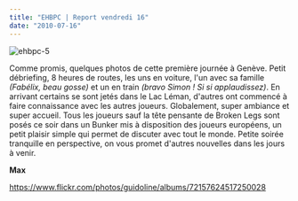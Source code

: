 ```yaml
---
title: "EHBPC | Report vendredi 16"
date: "2010-07-16"
---
```


![](images/ehbpc-5.jpg "ehbpc-5")

Comme promis, quelques photos de cette première journée à Genève. Petit débriefing, 8 heures de routes, les uns en voiture, l'un avec sa famille _(Fabélix, beau gosse)_ et un en train _(bravo Simon ! Si si applaudissez)_. En arrivant certains se sont jetés dans le Lac Léman, d'autres ont commencé à faire connaissance avec les autres joueurs. Globalement, super ambiance et super accueil. Tous les joueurs sauf la tête pensante de Broken Legs sont posés ce soir dans un Bunker mis à disposition des joueurs européens, un petit plaisir simple qui permet de discuter avec tout le monde. Petite soirée tranquille en perspective, on vous promet d'autres nouvelles dans les jours à venir.

**Max**

<https://www.flickr.com/photos/guidoline/albums/72157624517250028>
